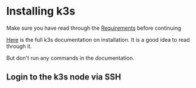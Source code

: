 # Installing k3s

Make sure you have read through the [Requirements](./00-requirements.md) before continuing

[Here](https://docs.k3s.io/installation) is the full k3s documentation on installation. It is a good idea to read through it.

But don't run any commands in the documentation.

## Login to the k3s node via SSH

